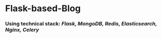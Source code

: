 # Flask-based-Blog
### Using technical stack: *Flask, MongoDB, Redis, Elasticsearch, Nginx, Celery*
